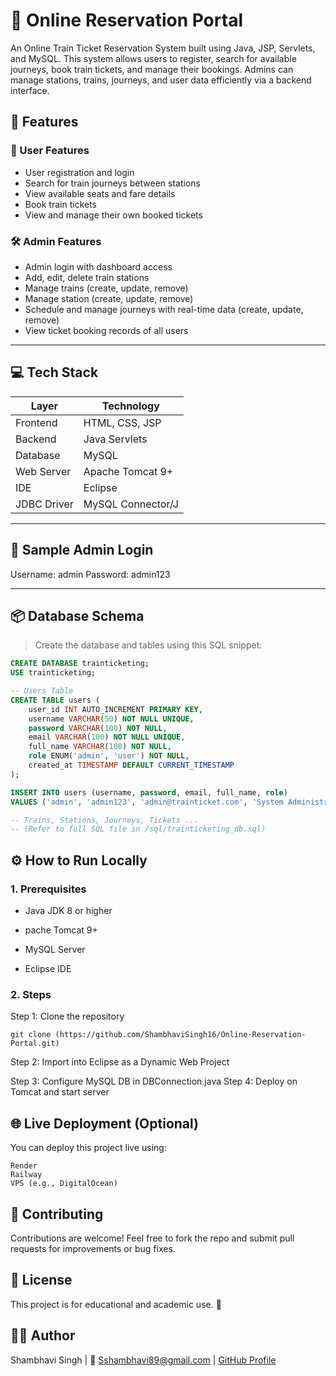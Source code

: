 
# 🚆 Online Reservation Portal

An Online Train Ticket Reservation System built using Java, JSP, Servlets, and MySQL. This system allows users to register, search for available journeys, book train tickets, and manage their bookings. Admins can manage stations, trains, journeys, and user data efficiently via a backend interface.


## 📌 Features

### 👤 User Features
- User registration and login
- Search for train journeys between stations
- View available seats and fare details
- Book train tickets
- View and manage their own booked tickets

### 🛠️ Admin Features
- Admin login with dashboard access
- Add, edit, delete train stations
- Manage trains (create, update, remove)
- Manage station (create, update, remove)
- Schedule and manage journeys with real-time data (create, update, remove)
- View ticket booking records of all users

---

## 💻 Tech Stack

| Layer        | Technology               |
|--------------|---------------------------|
| Frontend     | HTML, CSS, JSP            |
| Backend      | Java Servlets             |
| Database     | MySQL                     |
| Web Server   | Apache Tomcat 9+          |
| IDE          | Eclipse                   |
| JDBC Driver  | MySQL Connector/J         |


---

## 🧪 Sample Admin Login

Username: admin
Password: admin123


---

## 📦 Database Schema

> Create the database and tables using this SQL snippet:

```sql
CREATE DATABASE trainticketing;
USE trainticketing;

-- Users Table
CREATE TABLE users (
    user_id INT AUTO_INCREMENT PRIMARY KEY,
    username VARCHAR(50) NOT NULL UNIQUE,
    password VARCHAR(100) NOT NULL,
    email VARCHAR(100) NOT NULL UNIQUE,
    full_name VARCHAR(100) NOT NULL,
    role ENUM('admin', 'user') NOT NULL,
    created_at TIMESTAMP DEFAULT CURRENT_TIMESTAMP
);

INSERT INTO users (username, password, email, full_name, role) 
VALUES ('admin', 'admin123', 'admin@trainticket.com', 'System Administrator', 'admin');

-- Trains, Stations, Journeys, Tickets ...
-- (Refer to full SQL file in /sql/trainticketing_db.sql)


```


## ⚙️ How to Run Locally
### 1. Prerequisites
- Java JDK 8 or higher

- pache Tomcat 9+

- MySQL Server

- Eclipse IDE

### 2. Steps
 Step 1: Clone the repository
```
git clone (https://github.com/ShambhaviSingh16/Online-Reservation-Portal.git)
```

 Step 2: Import into Eclipse as a Dynamic Web Project

 Step 3: Configure MySQL DB in DBConnection.java
 Step 4: Deploy on Tomcat and start server


## 🌐 Live Deployment (Optional)
You can deploy this project live using:

```
Render
Railway
VPS (e.g., DigitalOcean)
```

## 🤝 Contributing
Contributions are welcome!
Feel free to fork the repo and submit pull requests for improvements or bug fixes.


## 📃 License
This project is for educational and academic use. 🚀


## 🙋‍♂️ Author
Shambhavi Singh | 📧 Sshambhavi89@gmail.com | [GitHub Profile]( https://github.com/ShambhaviSingh16)
